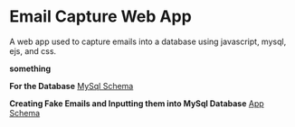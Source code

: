 # Email Capture Web App
A web app used to capture emails into a database using javascript, mysql, ejs, and css.

**something**

**For the Database**
[MySql Schema](https://github.com/EZ80VEGA/email-site/blob/main/schema.sql)


**Creating Fake Emails and Inputting them into MySql Database**
[App Schema](https://github.com/EZ80VEGA/email-site/blob/main/schema_app.js)
